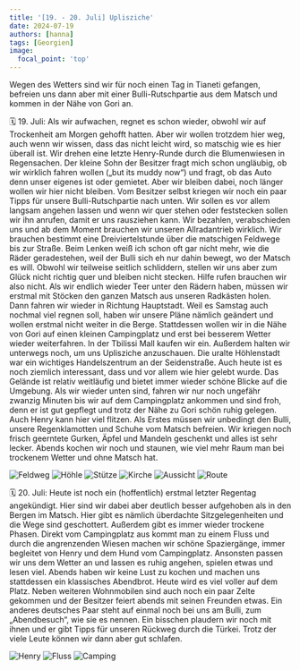 ```yaml
---
title: '[19. - 20. Juli] Uplisziche'
date: 2024-07-19
authors: [hanna]
tags: [Georgien]
image:
  focal_point: 'top'
---
```

Wegen des Wetters sind wir für noch einen Tag in Tianeti gefangen, befreien uns dann aber mit einer Bulli-Rutschpartie aus dem Matsch und kommen in der Nähe von Gori an.

<!--more-->

🗓️ 19. Juli: Als wir aufwachen, regnet es schon wieder, obwohl wir auf Trockenheit am Morgen gehofft hatten. Aber wir wollen trotzdem hier weg, auch wenn wir wissen, dass das nicht leicht wird, so matschig wie es hier überall ist. Wir drehen eine letzte Henry-Runde durch die Blumenwiesen in Regensachen. Der kleine Sohn der Besitzer fragt mich schon ungläubig, ob wir wirklich fahren wollen („but its muddy now“) und fragt, ob das Auto denn unser eigenes ist oder gemietet. Aber wir bleiben dabei, noch länger wollen wir hier nicht bleiben. Vom Besitzer selbst kriegen wir noch ein paar Tipps für unsere Bulli-Rutschpartie nach unten. Wir sollen es vor allem langsam angehen lassen und wenn wir quer stehen oder feststecken sollen wir ihn anrufen, damit er uns rausziehen kann. Wir bezahlen, verabschieden uns und ab dem Moment brauchen wir unseren Allradantrieb wirklich. Wir brauchen bestimmt eine Dreiviertelstunde über die matschigen Feldwege bis zur Straße. Beim Lenken weiß ich schon oft gar nicht mehr, wie die Räder geradestehen, weil der Bulli sich eh nur dahin bewegt, wo der Matsch es will. Obwohl wir teilweise seitlich schliddern, stellen wir uns aber zum Glück nicht richtig quer und bleiben nicht stecken. Hilfe rufen brauchen wir also nicht. Als wir endlich wieder Teer unter den Rädern haben, müssen wir erstmal mit Stöcken den ganzen Matsch aus unseren Radkästen holen. Dann fahren wir wieder in Richtung Hauptstadt. Weil es Samstag auch nochmal viel regnen soll, haben wir unsere Pläne nämlich geändert und wollen erstmal nicht weiter in die Berge. Stattdessen wollen wir in die Nähe von Gori auf einen kleinen Campingplatz und erst bei besserem Wetter wieder weiterfahren. In der Tbilissi Mall kaufen wir ein. Außerdem halten wir unterwegs noch, um uns Uplisziche anzuschauen. Die uralte Höhlenstadt war ein wichtiges Handelszentrum an der Seidenstraße. Auch heute ist es noch ziemlich interessant, dass und vor allem wie hier gelebt wurde. Das Gelände ist relativ weitläufig und bietet immer wieder schöne Blicke auf die Umgebung. Als wir wieder unten sind, fahren wir nur noch ungefähr zwanzig Minuten bis wir auf dem Campingplatz ankommen und sind froh, denn er ist gut gepflegt und trotz der Nähe zu Gori schön ruhig gelegen. Auch Henry kann hier viel flitzen. Als Erstes müssen wir unbedingt den Bulli, unsere Regenklamotten und Schuhe vom Matsch befreien. Wir kriegen noch frisch geerntete Gurken, Äpfel und Mandeln geschenkt und alles ist sehr lecker. Abends kochen wir noch und staunen, wie viel mehr Raum man bei trockenem Wetter und ohne Matsch hat.

<img src="Feldweg.jpg" alt="Feldweg" caption="">

<img src="Hoehle.jpg" alt="Höhle" caption="">

<img src="Stuetze.jpg" alt="Stütze" caption="">

<img src="Kirche.jpg" alt="Kirche" caption="">

<img src="Aussicht.jpg" alt="Aussicht" caption="">

<img src="Route_19.07.24.jpg" alt="Route" caption=" ">

🗓️ 20. Juli: Heute ist noch ein (hoffentlich) erstmal letzter Regentag angekündigt. Hier sind wir dabei aber deutlich besser aufgehoben als in den Bergen im Matsch. Hier gibt es nämlich überdachte Sitzgelegenheiten und die Wege sind geschottert. Außerdem gibt es immer wieder trockene Phasen. Direkt vom Campingplatz aus kommt man zu einem Fluss und durch die angrenzenden Wiesen machen wir schöne Spaziergänge, immer begleitet von Henry und dem Hund vom Campingplatz. Ansonsten passen wir uns dem Wetter an und lassen es ruhig angehen, spielen etwas und lesen viel. Abends haben wir keine Lust zu kochen und machen uns stattdessen ein klassisches Abendbrot. Heute wird es viel voller auf dem Platz. Neben weiteren Wohnmobilen sind auch noch ein paar Zelte gekommen und der Besitzer feiert abends mit seinen Freunden etwas. Ein anderes deutsches Paar steht auf einmal noch bei uns am Bulli, zum „Abendbesuch“, wie sie es nennen. Ein bisschen plaudern wir noch mit ihnen und er gibt Tipps für unseren Rückweg durch die Türkei. Trotz der viele Leute können wir dann aber gut schlafen.

<img src="Henry.jpg" alt="Henry" caption="">

<img src="Fluss.jpg" alt="Fluss" caption="">

<img src="Camping.jpg" alt="Camping" caption="">